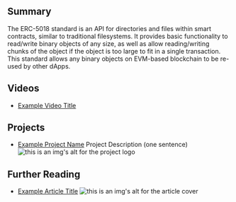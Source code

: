 ## Summary

The ERC-5018 standard is an API for directories and files within smart contracts, similar to traditional filesystems. It provides basic functionality to read/write binary objects of any size, as well as allow reading/writing chunks of the object if the object is too large to fit in a single transaction. This standard allows any binary objects on EVM-based blockchain to be re-used by other dApps.

## Videos

- [Example Video Title](https://www.youtube.com/watch?v=TDGq4aeevgY)

## Projects

- [Example Project Name](https://xxxx.xxx/xxxxx) Project Description (one sentence) ![this is an img's alt for the project logo](https://xxxx.xxx/project-logo.xxx)

## Further Reading

- [Example Article Title](https://xxxx.xxx/xxxxx) ![this is an img's alt for the article cover](https://xxxx.xxx/article-cover.xxx)
